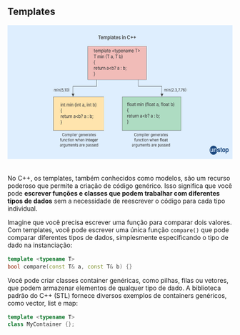## Templates

<div align = "center">
<img src = "assets/templates.jpg" width="600" height="300" />
</div>

<br/>

No C++, os templates, também conhecidos como modelos, são um recurso poderoso que permite a criação de código genérico. Isso significa que você pode <b>escrever funções e classes que podem trabalhar com diferentes tipos de dados</b> sem a necessidade de reescrever o código para cada tipo individual.

Imagine que você precisa escrever uma função para comparar dois valores. Com templates, você pode escrever uma única função ```compare()``` que pode comparar diferentes tipos de dados, simplesmente especificando o tipo de dado na instanciação:

```cpp
template <typename T>
bool compare(const T& a, const T& b) {}
```

Você pode criar classes container genéricas, como pilhas, filas ou vetores, que podem armazenar elementos de qualquer tipo de dado. A biblioteca padrão do C++ (STL) fornece diversos exemplos de containers genéricos, como vector, list e map:

```cpp
template <typename T>
class MyContainer {};
```